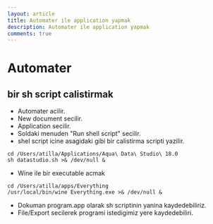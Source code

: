 ```yaml
---
layout: article
title: Automater ile application yapmak
description: Automater ile application yapmak
comments: true
---
```


# Automater

## bir sh script calistirmak

- Automater acilir.
- New document secilir.
- Application secilir.
- Soldaki menuden "Run shell script" secilir.
- shel script icine asagidaki gibi bir calistirma scripti yazilir.
```
cd /Users/atilla/Applications/Aqua\ Data\ Studio\ 18.0
sh datastudio.sh >& /dev/null &
```
- Wine ile bir executable acmak
```
cd /Users/atilla/apps/Everything
/usr/local/bin/wine Everything.exe >& /dev/null &
```
- Dokuman program.app olarak sh scriptinin yanina kaydedebiliriz.
- File/Export secilerek programi istedigimiz yere kaydedebiliri.
